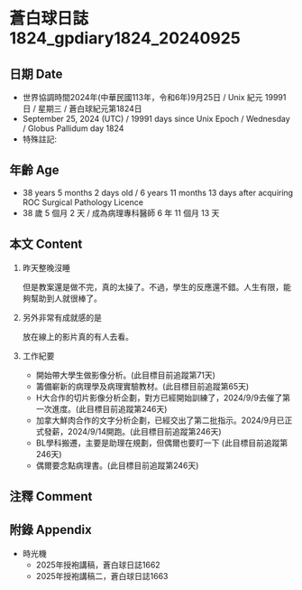 [_metadata_:encoding]: - "utf-8"
[_metadata_:language]: - "zh-Hant-TW"
[_metadata_:fileformat]: - "markdown"
[_metadata_:MIME_type]: - "text/plain"
[_metadata_:markdown_version]: - "commonmark version 0.30"
[_metadata_:markdown_spec]: - "https://spec.commonmark.org/0.30/"

# 蒼白球日誌1824_gpdiary1824_20240925 #

## 日期 Date ##

* 世界協調時間2024年(中華民國113年，令和6年)9月25日 / Unix 紀元 19991 日 / 星期三 / 蒼白球紀元第1824日
* September 25, 2024 (UTC) / 19991 days since Unix Epoch / Wednesday / Globus Pallidum day 1824
* 特殊註記:

## 年齡 Age ##

* 38 years 5 months 2 days old / 6 years 11 months 13 days after acquiring ROC Surgical Pathology Licence
* 38 歲 5 個月 2 天 / 成為病理專科醫師 6 年 11 個月 13 天

## 本文 Content ##

1. 昨天整晚沒睡

    但是教案還是做不完，真的太操了。不過，學生的反應還不錯。人生有限，能夠幫助到人就很棒了。

2. 另外非常有成就感的是

    放在線上的影片真的有人去看。

3. 工作紀要

    - 開始帶大學生做影像分析。(此目標目前追蹤第71天)
    - 籌備嶄新的病理學及病理實驗教材。(此目標目前追蹤第65天)
    - H大合作的切片影像分析企劃，對方已經開始訓練了，2024/9/9去催了第一次進度。(此目標目前追蹤第246天)
    - 加拿大鮮肉合作的文字分析企劃，已經交出了第二批指示。2024/9月已正式發薪，2024/9/14開跑。(此目標目前追蹤第246天)
    - BL學科搬遷，主要是助理在規劃，但偶爾也要盯一下 (此目標目前追蹤第246天)
    - 偶爾要念點病理書。(此目標目前追蹤第246天)

## 注釋 Comment ##


## 附錄 Appendix ##

* 時光機
    - 2025年授袍講稿，蒼白球日誌1662
    - 2025年授袍講稿二，蒼白球日誌1663
